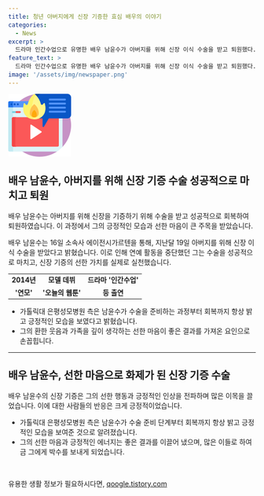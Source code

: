 ```yaml
---
title: 청년 아버지에게 신장 기증한 효심 배우의 이야기
categories:
  - News
excerpt: >
  드라마 인간수업으로 유명한 배우 남윤수가 아버지를 위해 신장 이식 수술을 받고 퇴원했다. 27세의 그는 밝고 긍정적인 모습으로 회복하며, 병원 측은 그의 선한 마음을 칭찬했다. 연예 활동을 중단한 남윤수는 모델 출신으로 인간수업, 연모, 오늘의 웹툰 등에서 활약하며 사랑을 받고 있다.
feature_text: >
  드라마 인간수업으로 유명한 배우 남윤수가 아버지를 위해 신장 이식 수술을 받고 퇴원했다. 27세의 그는 밝고 긍정적인 모습으로 회복하며, 병원 측은 그의 선한 마음을 칭찬했다. 연예 활동을 중단한 남윤수는 모델 출신으로 인간수업, 연모, 오늘의 웹툰 등에서 활약하며 사랑을 받고 있다.
image: '/assets/img/newspaper.png'
---
```


<p><img src="/assets/img/news.png" alt="rentncar 속보" /></p>

<h2 data-ke-size="size26">배우 남윤수, 아버지를 위해 신장 기증 수술 성공적으로 마치고 퇴원</h2>

<p data-ke-size="size16">배우 남윤수는 아버지를 위해 신장을 기증하기 위해 수술을 받고 성공적으로 회복하여 퇴원하였습니다. 이 과정에서 그의 긍정적인 모습과 선한 마음이 큰 주목을 받았습니다.</p>

<p data-ke-size="size16">배우 남윤수는 16일 소속사 에이전시가르텐을 통해, 지난달 19일 아버지를 위해 신장 이식 수술을 받았다고 밝혔습니다. 이로 인해 연예 활동을 중단했던 그는 수술을 성공적으로 마치고, 신장 기증의 선한 가치를 실제로 실천했습니다. </p>

<table>
    <tr>
        <td style="text-align: center; height: 17px;"><b>2014년</b></td>
        <td style="text-align: center; height: 17px;"><b>모델 데뷔</b></td>
        <td style="text-align: center; height: 17px;"><b>드라마 '인간수업'</b></td>
    </tr>
    <tr>
        <td style="text-align: center; height: 17px;"><b>'연모'</b></td>
        <td style="text-align: center; height: 17px;"><b>'오늘의 웹툰'</b></td>
        <td style="text-align: center; height: 17px;"><b>등 출연</b></td>
    </tr>
</table>

<ul>
    <li>가톨릭대 은평성모병원 측은 남윤수가 수술을 준비하는 과정부터 회복까지 항상 밝고 긍정적인 모습을 보였다고 밝혔습니다.</li>
    <li>그의 환한 웃음과 가족을 깊이 생각하는 선한 마음이 좋은 결과를 가져온 요인으로 손꼽힙니다.</li>
</ul>

<hr>

<h2 data-ke-size="size26">배우 남윤수, 선한 마음으로 화제가 된 신장 기증 수술</h2>

<p data-ke-size="size16">배우 남윤수의 신장 기증은 그의 선한 행동과 긍정적인 인상을 전파하며 많은 이목을 끌었습니다. 이에 대한 사람들의 반응은 크게 긍정적이었습니다.</p>

<ul>
    <li>가톨릭대 은평성모병원 측은 남윤수가 수술 준비 단계부터 회복까지 항상 밝고 긍정적인 모습을 보여준 것으로 알려졌습니다.</li>
    <li>그의 선한 마음과 긍정적인 에너지는 좋은 결과를 이끌어 냈으며, 많은 이들로 하여금 그에게 박수를 보내게 되었습니다.</li>
</ul>

<p data-ke-size="size16">&nbsp;</p>
유용한 생활 정보가 필요하시다면, <a href="https://qoogle.tistory.com" rel="dofollow">qoogle.tistory.com</a>


